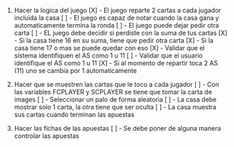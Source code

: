 1. Hacer la logica del juego
    [X] - El juego reparte 2 cartas a cada jugador incluida la casa
    [ ] - El juego es capaz de notar cuando la casa gana y automaticamente termina la ronda
    [ ] - El juego puede dejar pedir otra carta 
    [ ] - EL juego debe decidir si perdiste con la suma de tus cartas
    [X] - Si la casa tiene 16 en su suma, tiene que pedir otra carta
        [X] -  Si la casa tiene 17 o mas se puede quedar con eso
    [X] - Validar que el sistema identifiquen el AS como 1 u 11
        [ ] - Validar que el usuario identifique el AS como 1 u 11
        [X] - Si al momento de repartir toca 2 AS (11) uno se cambia por 1 automaticamente
    
2. Hacer que se muestren las cartas que le toco a cada jugador
    [ ] - Con las variables FCPLAYER y SCPLAYER se tiene que tomar la carta de images
        [ ] - Seleccionar un palo de forma aleatoria
    [ ] - La casa debe mostrar solo 1 carta, la otra tiene que ser oculta
        [ ] - La casa muestra sus cartas cuando terminan las apuestas

3. Hacer las fichas de las apuestas
    [ ] - Se debe poner de alguna manera controlar las apuestas